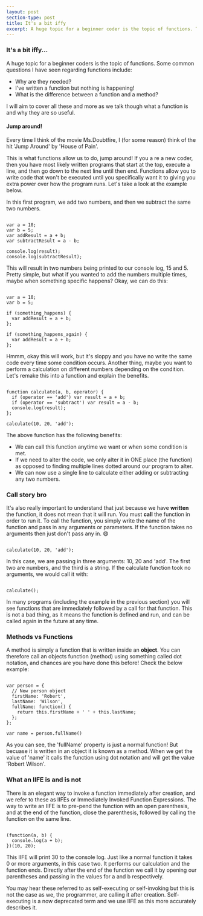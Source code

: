 ```yaml
---
layout: post
section-type: post
title: It's a bit iffy
excerpt: A huge topic for a beginner coder is the topic of functions. This blog post will go over what a function is, how to call them and how to create an IIFE.
---
```


### It's a bit iffy...

A huge topic for a beginner coders is the topic of functions. Some common questions I have seen regarding functions include:

* Why are they needed?
* I've written a function but nothing is happening!
* What is the difference between a function and a method?

I will aim to cover all these and more as we talk though what a function is and why they are so useful.

#### Jump around!

Every time I think of the movie Ms.Doubtfire, I (for some reason) think of the hit 'Jump Around' by 'House of Pain'.

This is what functions allow us to do, jump around! If you a re a new coder, then you have most likely written programs that start at the top, execute a line, and then go down to the next line until then end. Functions allow you to write code that won't be executed until you specifically want it to giving you extra power over how the program runs. Let's take a look at the example below.

In this first program, we add two numbers, and then we subtract the same two numbers.
<pre><code data-trim class="javascript">
var a = 10;
var b = 5;
var addResult = a + b;
var subtractResult = a - b;

console.log(result);
console.log(subtractResult);
</code></pre>

This will result in two numbers being printed to our console log, 15 and 5. Pretty simple, but what if you wanted to add the numbers multiple times, maybe when something specific happens? Okay, we can do this:

<pre><code data-trim class="javascript">
var a = 10;
var b = 5;

if (something_happens) {
  var addResult = a + b;
};

if (something_happens_again) {
  var addResult = a + b;
};
</code></pre>

Hmmm, okay this will work, but it's sloppy and you have no write the same code every time some condition occurs. Another thing, maybe you want to perform a calculation on different numbers depending on the condition. Let's remake this into a function and explain the benefits.

<pre><code data-trim class="javascript">
function calculate(a, b, operator) {
  if (operator == 'add') var result = a + b;
  if (operator == 'subtract') var result = a - b;
  console.log(result);
};

calculate(10, 20, 'add');
</code></pre>

The above function has the following benefits:

* We can call this function anytime we want or when some condition is met.
* If we need to alter the code, we only alter it in ONE place (the function) as opposed to finding multiple lines dotted around our program to alter.
* We can now use a single line to calculate either adding or subtracting any two numbers.

### Call story bro

It's also really important to understand that just because we have **written** the function, it does not mean that it will run. You must **call** the function in order to run it. To call the function, you simply write the name of the function and pass in any arguments or parameters. If the function takes no arguments then just don't pass any in. :smile:

<pre><code data-trim class="javascript">
calculate(10, 20, 'add');
</code></pre>

In this case, we are passing in three arguments: 10, 20 and 'add'. The first two are numbers, and the third is a string. If the calculate function took no arguments, we would call it with:
<pre><code data-trim class="javascript">
calculate();
</code></pre>

In many programs (including the example in the previous section) you will see functions that are immediately followed by a call for that function. This is not a bad thing, as it means the function is defined and run, and can be called again in the future at any time.

### Methods vs Functions

A method is simply a function that is written inside an **object**. You can therefore call an objects function (method) using something called dot notation, and chances are you have done this before! Check the below example:

<pre><code data-trim class="javascript">
var person = {
  // New person object
  firstName: 'Robert',
  lastName: 'Wilson',
  fullName: function() {
    return this.firstName + ' ' + this.lastName;
  };
};

var name = person.fullName()
</code></pre>

As you can see, the 'fullName' property is just a normal function! But becuase it is written in an object it is known as a method. When we get the value of 'name' it calls the function using dot notation and will get the value 'Robert Wilson'.

### What an IIFE is and is not

There is an elegant way to invoke a function immediately after creation, and we refer to these as IIFEs or Immediately Invoked Function Expressions. The way to write an IIFE is to pre-pend the function with an open parenthesis, and at the end of the function, close the parenthesis, followed by calling the function on the same line.

<pre><code data-trim class="javascript">
(function(a, b) {
  console.log(a + b);
})(10, 20);
</code></pre>

This IIFE will print 30 to the console log. Just like a normal function it takes 0 or more arguments, in this case two. It performs our calculation and the function ends. Directly after the end of the function we call it by opening our parentheses and passing in the values for a and b respectively.

You may hear these referred to as self-executing or self-invoking but this is not the case as we, the programmer, are calling it after creation. Self-executing is a now deprecated term and we use IIFE as this more accurately describes it.
